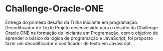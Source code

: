 # Challenge-Oracle-ONE
Entrega do primeiro desafio da Trilha Iniciante em programação.
Decodificador de Texto
Projeto desenvolvido para o desafio da Challenge Oracle ONE na formação de Iniciante em Programação, com o objetivo de aprender o básico da lógica de programação e JavaScript, foi proposto fazer um decodificador e codificador de texto em Javascript.
